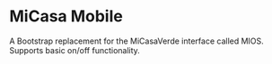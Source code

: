 # MiCasa Mobile

A Bootstrap replacement for the MiCasaVerde interface called MIOS. Supports basic on/off functionality.
